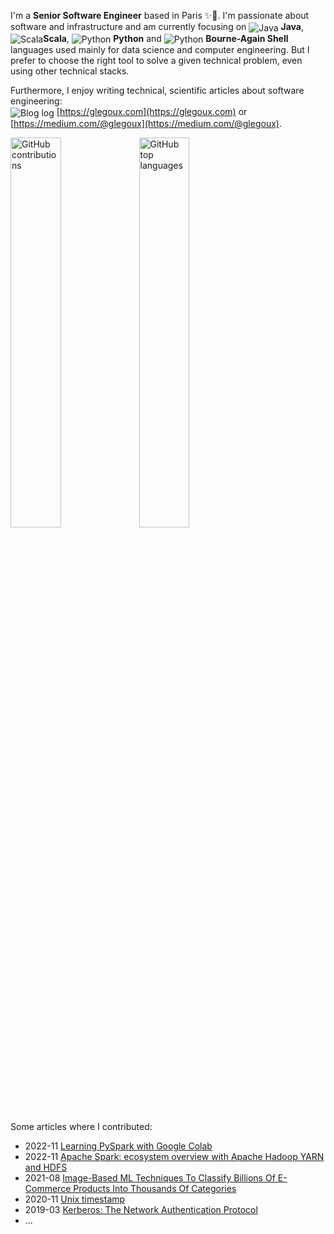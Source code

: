 I'm a **Senior Software Engineer** based in Paris ✨🗼. I'm passionate about software and infrastructure and am currently focusing on <img src="https://glegoux.com/_static/common/img/java.png" alt="Java" valign="middle"/> **Java**, <img src="https://glegoux.com/_static/common/img/scala.png" alt="Scala" valign="middle"/>**Scala**, <img src="https://glegoux.com/_static/common/img/python.png" alt="Python" valign="middle"/> **Python** and <img src="https://glegoux.com/_static/common/img/bash.png" alt="Python" valign="middle"/> **Bourne-Again Shell** languages used mainly for data science and computer engineering. But I prefer to choose the right tool to solve a given technical problem, even using other technical stacks.

Furthermore, I enjoy writing technical, scientific articles about software engineering:  
<img src="https://glegoux.com/favicon.ico?v=1" alt="Blog log" valign="middle"/> [https://glegoux.com](https://glegoux.com) or [https://medium.com/@glegoux](https://medium.com/@glegoux).

<div>
  <img width="40%" src="https://github-readme-stats.vercel.app/api?username=glegoux&count_private=true&show_icons=true" alt="GitHub contributions"/>
  <img width="40%" src="https://github-readme-stats.vercel.app/api/top-langs/?username=glegoux&layout=compact&count_private=true&hide=css,scss,html,jupyter%20notebook,vim%20script,makefile,ruby,dockerfile" alt="GitHub top languages"/>
</div>

Some articles where I contributed:

* 2022-11 [Learning PySpark with Google Colab](https://medium.com/@glegoux/apache-spark-pyspark-with-google-colab-for-data-science-63478138a63e)
* 2022-11 [Apache Spark: ecosystem overview with Apache Hadoop YARN and HDFS](https://medium.com/@glegoux/apache-spark-ecosystem-with-hadoop-apache-yarn-and-hdfs-8e64eeba68c0)
* 2021-08 [Image-Based ML Techniques To Classify Billions Of E-Commerce Products Into Thousands Of Categories](https://medium.com/criteo-engineering/image-based-ml-techniques-to-classify-billions-of-e-commerce-products-into-thousands-of-categories-6e029fc8d496)  
* 2020-11 [Unix timestamp](https://glegoux.com/blog/articles/2020/11/28/unix-timestamp.html)
* 2019-03 [Kerberos: The Network Authentication Protocol](https://glegoux.com/blog/articles/2019/03/23/kerberos-in-5-minutes.html)
* ...
